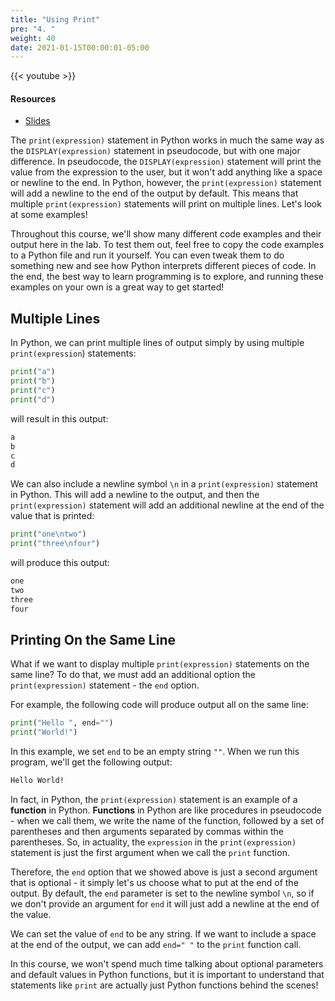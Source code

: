 ```yaml
---
title: "Using Print"
pre: "4. "
weight: 40
date: 2021-01-15T00:00:01-05:00
---
```


{{< youtube  >}}

#### Resources

* <a href="slides" target="_blank">Slides</a>

The `print(expression)` statement in Python works in much the same way as the `DISPLAY(expression)` statement in pseudocode, but with one major difference. In pseudocode, the `DISPLAY(expression)` statement will print the value from the expression to the user, but it won't add anything like a space or newline to the end. In Python, however, the `print(expression)` statement will add a newline to the end of the output by default. This means that multiple `print(expression)` statements will print on multiple lines. Let's look at some examples!

Throughout this course, we'll show many different code examples and their output here in the lab. To test them out, feel free to copy the code examples to a Python file and run it yourself. You can even tweak them to do something new and see how Python interprets different pieces of code. In the end, the best way to learn programming is to explore, and running these examples on your own is a great way to get started!

## Multiple Lines

In Python, we can print multiple lines of output simply by using multiple `print(expression`) statements:

```python
print("a")
print("b")
print("c")
print("d")
```

will result in this output:

```tex
a
b
c
d
```

We can also include a newline symbol `\n` in a `print(expression)` statement in Python. This will add a newline to the output, and then the `print(expression)` statement will add an additional newline at the end of the value that is printed:

```python
print("one\ntwo")
print("three\nfour")
```

will produce this output:

```tex
one
two
three
four
```

## Printing On the Same Line

What if we want to display multiple `print(expression)` statements on the same line? To do that, we must add an additional option the `print(expression)` statement - the `end` option. 

For example, the following code will produce output all on the same line:

```python
print("Hello ", end="")
print("World!")
```

In this example, we set `end` to be an empty string `""`. When we run this program, we'll get the following output:

```tex
Hello World!
```

In fact, in Python, the `print(expression)` statement is an example of a **function** in Python. **Functions** in Python are like procedures in pseudocode - when we call them, we write the name of the function, followed by a set of parentheses and then arguments separated by commas within the parentheses. So, in actuality, the `expression` in the `print(expression)` statement is just the first argument when we call the `print` function. 

Therefore, the `end` option that we showed above is just a second argument that is optional - it simply let's us choose what to put at the end of the output. By default, the `end` parameter is set to the newline symbol `\n`, so if we don't provide an argument for `end` it will just add a newline at the end of the value.

We can set the value of `end` to be any string. If we want to include a space at the end of the output, we can add `end=" "` to the `print` function call. 

In this course, we won't spend much time talking about optional parameters and default values in Python functions, but it is important to understand that statements like `print` are actually just Python functions behind the scenes!